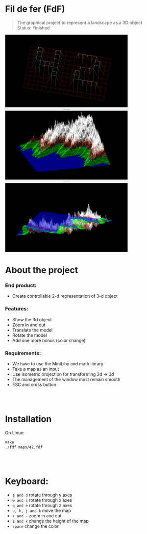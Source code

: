 # Fil de fer (FdF)
> The graphical project to represent a landscape as a 3D object \
> Status: Finished

<img src="./images/ezgif.com-video-to-gif.gif" alt="Alt text" title="Final product" style="display: inline-block; margin: 0 auto; max-width: 400px">

<img src="./images/Screenshot from 2023-03-20 20-38-01.png" alt="Alt text" title="Final product" style="display: inline-block; margin: 0 auto; max-width: 400px"> 
<img src="./images/Screenshot from 2023-03-20 20-38-13.png" alt="Alt text" title="Final product" style="display: inline-block; margin: 0 auto; max-width: 400px"> 

# About the project
### End product:
- Create controllable 2-d representation of 3-d object
### Features:
- Show the 3d object
- Zoom in and out
- Translate the model
- Rotate the model
- Add one more bonus (color change)
### Requirements:
- We have to use the MiniLibx and math library
- Take a map as an input
- Use isometric projection for transforming 2d → 3d
- The management of the window must remain smooth
- ESC and cross button

<br> </br>

# Installation

On Linux:
```
make
./fdf maps/42.fdf
```

<br> </br>

# Keyboard:
- `a and d` rotate through y axes
- `w and s` rotate through x axes
- `q and e` rotate through z axes
- `u, h, j and k` move the map
- `+ and -` zoom in and out
- `z and x` change the height of the map
- `space` change the color
